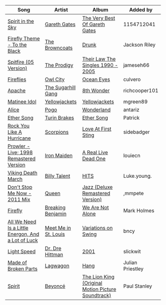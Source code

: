 | Song | Artist | Album | Added by |
|-|-|-|-|
| [Spirit in the Sky](https://open.spotify.com/track/2F0zMyfnuIqoETFkLc5v8a) | [Gareth Gates](https://open.spotify.com/artist/4nNwfeVaNJlfz8RdCT5MJO) | [The Very Best Of Gareth Gates](https://open.spotify.com/album/7kJsT5YQPSwXUZe1kiDAv9) | 1154712041 |
| [Firefly Theme - To the Black](https://open.spotify.com/track/407xcnFgvlKDaBxXoWXhXS) | [The Browncoats](https://open.spotify.com/artist/4IZxO4vpXbkV2899PClyvN) | [Drunk](https://open.spotify.com/album/3SSMpRmqciOOMUkcXF7CaB) | Jackson Riley |
| [Spitfire (05 Version)](https://open.spotify.com/track/1KWCi4nyg8jYd4mLaTAcXx) | [The Prodigy](https://open.spotify.com/artist/4k1ELeJKT1ISyDv8JivPpB) | [Their Law The Singles 1990 - 2005](https://open.spotify.com/album/0a74bJnVgvqdY98xn00XE0) | jameseh66 |
| [Fireflies](https://open.spotify.com/track/3DamFFqW32WihKkTVlwTYQ) | [Owl City](https://open.spotify.com/artist/07QEuhtrNmmZ0zEcqE9SF6) | [Ocean Eyes](https://open.spotify.com/album/3vf65wfk1EEjVhy6BjENsS) | culvero |
| [Apache](https://open.spotify.com/track/4UCkX8nrBlpxjrrEqtb46a) | [The Sugarhill Gang](https://open.spotify.com/artist/7zliF6Q946WznVk3ZMYhZX) | [8th Wonder](https://open.spotify.com/album/530KKhZLtHwDtz3BeJqWSJ) | richcooper101 |
| [Matinee Idol](https://open.spotify.com/track/190Tz6CYjyOAq5ypbV8CFi) | [Yellowjackets](https://open.spotify.com/artist/1zHPRenzLeI2vhT7nlR6Mq) | [Yellowjackets](https://open.spotify.com/album/654nTxrBmHTUHlR2QaVhrI) | mgreen89 |
| [Alice](https://open.spotify.com/track/6h4yONyGIFXYhrvEX6jVeb) | [Pogo](https://open.spotify.com/artist/1ng3xz2dyz57Z1WpnzM2G7) | [Wonderland](https://open.spotify.com/album/5FwNan9THWocf69tJEsXUv) | antariz |
| [Ether Song](https://open.spotify.com/track/4FUBbNj4haNufHz5j9CM5A) | [Turin Brakes](https://open.spotify.com/artist/1zrBQvkTNhFFby4V5UiK2L) | [Ether Song](https://open.spotify.com/album/3sPw0luWsGkVqI0qDpKv2s) | Patrick |
| [Rock You Like A Hurricane](https://open.spotify.com/track/58XWGx7KNNkKneHdprcprX) | [Scorpions](https://open.spotify.com/artist/27T030eWyCQRmDyuvr1kxY) | [Love At First Sting](https://open.spotify.com/album/71cfSO0iO1fjgQLEb3Wc6C) | sidebadger |
| [Prowler - Live; 1998 Remastered Version](https://open.spotify.com/track/5Alih13Y55rPv9vvrIu4PI) | [Iron Maiden](https://open.spotify.com/artist/6mdiAmATAx73kdxrNrnlao) | [A Real Live Dead One](https://open.spotify.com/album/5KuZGp07qx3sDzH1ygKJew) | louiecn |
| [Viking Death March](https://open.spotify.com/track/1GRl3wo5GFteHoaThKIbbI) | [Billy Talent](https://open.spotify.com/artist/08yf5A2nS4XEeNvabDXqyg) | [HITS](https://open.spotify.com/album/543VzDBkPRrFqdEPlRsV1n) | Luke.young. |
| [Don't Stop Me Now - 2011 Mix](https://open.spotify.com/track/7hQJA50XrCWABAu5v6QZ4i) | [Queen](https://open.spotify.com/artist/1dfeR4HaWDbWqFHLkxsg1d) | [Jazz (Deluxe Remastered Version)](https://open.spotify.com/album/21HMAUrbbYSj9NiPPlGumy) | ,mmpete |
| [Firefly](https://open.spotify.com/track/7pDHM9huHHpRc9CrxZElsW) | [Breaking Benjamin](https://open.spotify.com/artist/5BtHciL0e0zOP7prIHn3pP) | [We Are Not Alone](https://open.spotify.com/album/39FF5RewRO5F3OoNlWSQik) | Mark Holmes |
| [All We Need Is a Little Energon, And a Lot of Luck](https://open.spotify.com/track/2q9icUNZZeTF9O9kw619hs) | [Meet Me in St. Louis](https://open.spotify.com/artist/507WKf85fzZkH5W2c61m10) | [Variations on Swing](https://open.spotify.com/album/51DY8UB57wOtJLkLjKrK45) | bncy |
| [Light Speed](https://open.spotify.com/track/1WvuZsXHaH2qNAtvrQY6SX) | [Dr. Dre](https://open.spotify.com/artist/6DPYiyq5kWVQS4RGwxzPC7)<br>[Hittman](https://open.spotify.com/artist/3np2OYRZAgI4e6lxeGmGr8) | [2001](https://open.spotify.com/album/7q2B4M5EiBkqrlsNW8lB7N) | slickwit |
| [Made of Broken Parts](https://open.spotify.com/track/6bVFHNUOHMsPTdlGMUwn13) | [Lagwagon](https://open.spotify.com/artist/66riGCPfih1Xqk81dDvpvf) | [Hang](https://open.spotify.com/album/65MNt2yiyOIfOMAT98tp4J) | Julian Priestley |
| [Spirit](https://open.spotify.com/track/38SueFAjT6jtFneyoQamYi) | [Beyoncé](https://open.spotify.com/artist/6vWDO969PvNqNYHIOW5v0m) | [The Lion King (Original Motion Picture Soundtrack)](https://open.spotify.com/album/7e8y48Z2fkJNGBOKSECCeS) | Paul Stanley |